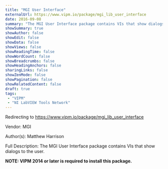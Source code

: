 ```yaml
---
title: "MGI User Interface"
externalUrl: https://www.vipm.io/package/mgi_lib_user_interface
date: 2016-09-08
summary: "The MGI User Interface package contains VIs that show dialogs to the user."
showSummary: true
showAuthor: false
showEdit: false
showData: false
showViews: false
showReadingTime: false
showWordCount: false
showBreadcrumbs: false
showHeadingAnchors: false
sharingLinks: false
showZenMode: false
showPagination: false
showRelatedContent: false
draft: true
tags:
 - "VIPM"
 - "NI LabVIEW Tools Network"
---
```


Redirecting to https://www.vipm.io/package/mgi_lib_user_interface

Vendor: MGI

Author(s): Matthew Harrison
 
Full Description:
The MGI User Interface package contains VIs that show dialogs to the user.

**NOTE:  VIPM 2014 or later  is required to install this package.**